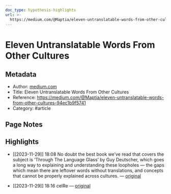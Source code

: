 ```yaml
---
doc_type: hypothesis-highlights
url: >-
  https://medium.com/@Maptia/eleven-untranslatable-words-from-other-cultures-94ec1b9f5741
---
```


# Eleven Untranslatable Words From Other Cultures

## Metadata
- Author: [medium.com]()
- Title: Eleven Untranslatable Words From Other Cultures
- Reference: https://medium.com/@Maptia/eleven-untranslatable-words-from-other-cultures-94ec1b9f5741
- Category: #article

## Page Notes
## Highlights
- [[2023-11-29]] 18:08 No doubt the best book we’ve read that covers the subject is ‘Through The Language Glass’ by Guy Deutscher, which goes a long way to explaining and understanding these loopholes — the gaps which mean there are leftover words without translations, and concepts that cannot be properly explained across cultures. — [original](https://hyp.is/7-zpBI7ZEe6CwieSc9ZyVQ/medium.com/@Maptia/eleven-untranslatable-words-from-other-cultures-94ec1b9f5741)


- [[2023-11-29]] 18:16 celRe — [original](https://hyp.is/-qNYtI7aEe6KoxekH1gVuA/medium.com/@Maptia/eleven-untranslatable-words-from-other-cultures-94ec1b9f5741)




